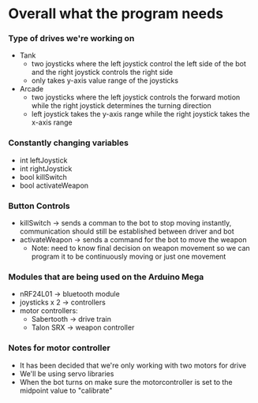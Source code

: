 # Overall what the program needs
### Type of drives we're working on
- Tank
  - two joysticks where the left joystick control the left side of the bot and the right joystick controls the right side
  - only takes y-axis value range of the joysticks 
- Arcade
  - two joysticks where the left joystick controls the forward motion while the right joystick determines the turning direction
  - left joystick takes the y-axis range while the right joystick takes the x-axis range 
### Constantly changing variables
- int leftJoystick
- int rightJoystick
- bool killSwitch
- bool activateWeapon
### Button Controls
- killSwitch -> sends a comman to the bot to stop moving instantly, communication should still be established between driver and bot
- activateWeapon -> sends a command for the bot to move the weapon
  -  Note: need to know final decision on weapon movement so we can program it to be continuously moving or just one movement

### Modules that are being used on the Arduino Mega 
- nRF24L01 -> bluetooth module
- joysticks x 2 -> controllers
- motor controllers: 
  - Sabertooth -> drive train
  - Talon SRX -> weapon controller

### Notes for motor controller
- It has been decided that we're only working with two motors for drive
- We'll be using servo libraries
- When the bot turns on make sure the motorcontroller is set to the midpoint value to "calibrate"
